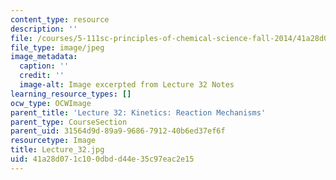 ```yaml
---
content_type: resource
description: ''
file: /courses/5-111sc-principles-of-chemical-science-fall-2014/41a28d071c100dbdd44e35c97eac2e15_Lecture_32.jpg
file_type: image/jpeg
image_metadata:
  caption: ''
  credit: ''
  image-alt: Image excerpted from Lecture 32 Notes
learning_resource_types: []
ocw_type: OCWImage
parent_title: 'Lecture 32: Kinetics: Reaction Mechanisms'
parent_type: CourseSection
parent_uid: 31564d9d-89a9-9686-7912-40b6ed37ef6f
resourcetype: Image
title: Lecture_32.jpg
uid: 41a28d07-1c10-0dbd-d44e-35c97eac2e15
---
```

